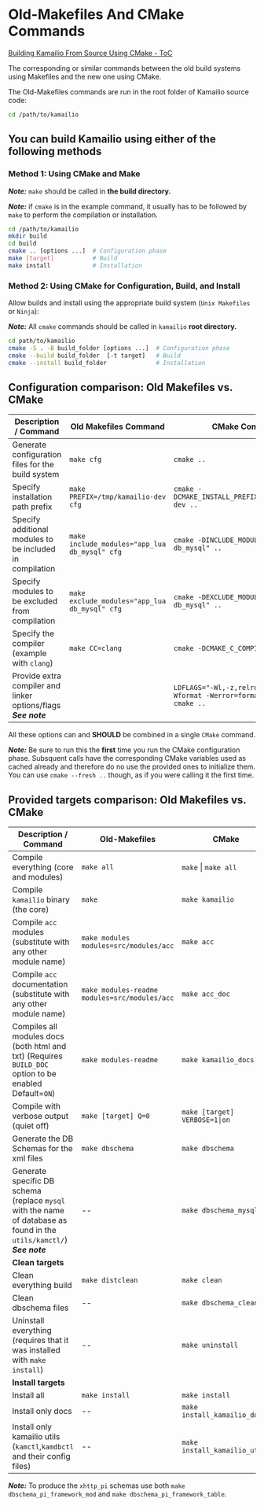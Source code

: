 
# Old-Makefiles And CMake Commands

[Building Kamailio From Source Using CMake - ToC](index.md)

The corresponding or similar commands between the old build systems using Makefiles
and the new one using CMake.

The Old-Makefiles commands are run in the root folder of Kamailio source code:

``` bash
cd /path/to/kamailio
```

## You can build Kamailio using either of the following methods

### Method 1: Using CMake and Make

_**Note:**_ `make` should be called in **the build directory.**

_**Note:**_ if `cmake` is in the example command, it usually has to be followed by `make` to perform the compilation or installation.

``` bash
cd /path/to/kamailio
mkdir build
cd build
cmake .. [options ...]  # Configuration phase
make [target]           # Build
make install            # Installation
```

### Method 2: Using CMake for Configuration, Build, and Install

Allow builds and install using the appropriate build system (`Unix Makefiles` or `Ninja`):

_**Note:**_ All `cmake` commands should be called in `kamailio` **root directory.**

``` bash
cd path/to/kamailio
cmake -S . -B build_folder [options ...]  # Configuration phase
cmake --build build_folder  [-t target]   # Build
cmake --install build_folder              # Installation
```

## Configuration comparison: Old Makefiles vs. CMake

| Description / Command                                      | Old Makefiles Command                          | CMake Command                                      |
|-----------------------------------------------------------|------------------------------------------------|---------------------------------------------------|
| Generate configuration files for the build system         | `make cfg`                                    | `cmake ..`                                       |
| Specify installation path prefix                           | `make PREFIX=/tmp/kamailio-dev cfg`          | `cmake -DCMAKE_INSTALL_PREFIX=/tmp/kamailio-dev ..` |
| Specify additional modules to be included in compilation   | `make include_modules="app_lua db_mysql" cfg`| `cmake -DINCLUDE_MODULES="app_lua db_mysql" ..` |
| Specify modules to be excluded from compilation            | `make exclude_modules="app_lua db_mysql" cfg`| `cmake -DEXCLUDE_MODULES="app_lua db_mysql" ..` |
| Specify the compiler (example with `clang`)               | `make CC=clang`                               | `cmake -DCMAKE_C_COMPILER="clang" ..`             |
| Provide extra compiler and linker options/flags _**See note**_| | `LDFLAGS="-Wl,-z,relro" CFLAGS="-Wformat -Werror=format-security" cmake ..`|

All these options can and **SHOULD** be combined in a single `CMake` command.

_**Note:**_ Be sure to run this the **first** time you run the CMake configuration phase. Subsquent calls have the corresponding CMake variables used as cached already and therefore do no use the provided ones to initialize them. You can use `cmake --fresh ..` though, as if you were calling it the first time.

## Provided targets comparison: Old Makefiles vs. CMake

| Description / Command | Old-Makefiles | CMake |
| -- | -- | -- |
| Compile everything (core and modules) | `make all` | `make` \| `make all`|
| Compile `kamailio` binary (the core) | `make` | `make kamailio` |
| Compile `acc` modules (substitute with any other module name) | `make modules modules=src/modules/acc` | `make acc` |
| Compile `acc` documentation (substitute with any other module name) | `make modules-readme modules=src/modules/acc` | `make acc_doc` |
| Compiles all modules docs (both html and txt) (Requires `BUILD_DOC` option to be enabled Default=`ON`) | `make modules-readme` | `make kamailio_docs`|
| Compile with verbose output (quiet off) | `make [target] Q=0` | `make [target] VERBOSE=1\|on` |
| Generate the DB Schemas for the xml files | `make dbschema`| `make dbschema` |
| Generate specific DB schema (replace `mysql` with the name of database as found in the `utils/kamctl/`) _**See note**_ | -- | `make dbschema_mysql` |
| **Clean targets**|||
| Clean everything build | `make distclean`| `make clean`|
| Clean dbschema files | -- | `make dbschema_clean` |
| Uninstall everything (requires that it was installed with `make install`)| -- | `make uninstall` |
| **Install targets** |||
| Install all | `make install` | `make install` |
| Install only docs | -- | `make install_kamailio_docs` |
| Install only kamailio utils (`kamctl`,`kamdbctl` and their config files)| -- | `make install_kamailio_utils` |

_**Note:**_ To produce the `xhttp_pi` schemas use both `make dbschema_pi_framework_mod` and `make dbschema_pi_framework_table`.
